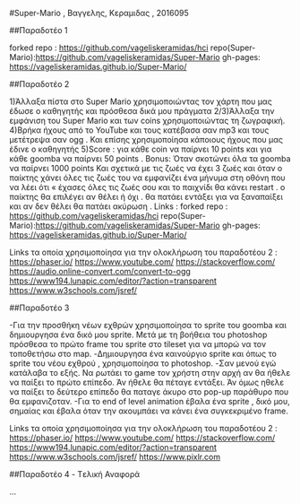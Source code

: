 #Super-Mario , Βαγγελης, Κεραμιδας , 2016095

##Παραδοτέο 1

forked repo : https://github.com/vageliskeramidas/hci
repo(Super-Mario):https://github.com/vageliskeramidas/Super-Mario
gh-pages: https://vageliskeramidas.github.io/Super-Mario/

##Παραδοτέο 2

1)Άλλαξα πίστα στο Super Mario χρησιμοποιώντας τον χάρτη που μας έδωσε ο καθηγητής και πρόσθεσα δικά μου πράγματα 
2/3)Άλλαξα την εμφάνιση του Super Mario και των coins χρησιμοποιώντας τη ζωγραφική.
4)Βρήκα ήχους από το YouTube και τους κατέβασα σαν mp3 και τους μετέτρεψα σαν ogg . Και επίσης χρησιμοποίησα κάποιους ήχους που μας έδινε ο καθηγητής
5)Score : για κάθε coin να παίρνει  10 points και για κάθε goomba να παίρνει 50 points . 
Bonus: Όταν σκοτώνει όλα τα goomba να παίρνει 1000 points 
Και σχετικά με τις ζωές να έχει 3 ζωές και όταν ο παίκτης χάνει όλες τις ζωές του να εμφανίζει ένα μήνυμα στη οθόνη που να λέει ότι « έχασες όλες τις ζωές σου και το παιχνίδι θα κάνει restart . ο παίκτης θα επιλέγει αν θέλει ή όχι . θα πατάει εντάξει για να ξαναπαίξει και αν δεν θέλει θα πατάει ακύρωση . 
Links :
forked repo : https://github.com/vageliskeramidas/hci
repo(Super-Mario):https://github.com/vageliskeramidas/Super-Mario
gh-pages: https://vageliskeramidas.github.io/Super-Mario/

Links τα οποία χρησιμοποίησα για την ολοκλήρωση του παραδοτέου 2 :
https://phaser.io/
https://www.youtube.com/
https://stackoverflow.com/
https://audio.online-convert.com/convert-to-ogg
https://www194.lunapic.com/editor/?action=transparent
https://www.w3schools.com/jsref/

##Παραδοτέο 3

-Για την προσθήκη νέων εχθρών χρησιμοποίησα το sprite του goomba και δημιουργησα ένα δικό μου sprite. Μετά με τη βοήθεια του photoshop πρόσθεσα το πρώτο frame του sprite στο tileset για να μπορώ να τον τοποθετήσω στο map. 
-Δημιουργησα ένα καινούργιο sprite και όπως το sprite του νέου εχθρού , χρησιμοποίησα το photoshop. 
-Σαν μενού εγώ κατάλαβα το εξής. Να ρωτάει το game τον χρήστη στην αρχή αν θα ήθελε να παίξει το πρώτο επίπεδο. Άν ήθελε θα πέταγε εντάξει. Άν όμως ηθελε να παίξει το δεύτερο επίπεδο θα παταγε άκυρο στο pop-up παράθυρο που θα εμφανιζοταν.
-Για το end of level animation έβαλα ένα sprite , δικό μου, σημαίας και έβαλα όταν την ακουμπάει να κάνει ένα συγκεκριμένο frame.

Links τα οποία χρησιμοποίησα για την ολοκλήρωση του παραδοτέου 2 :
https://phaser.io/
https://www.youtube.com/
https://stackoverflow.com/
https://www194.lunapic.com/editor/?action=transparent
https://www.w3schools.com/jsref/
https://www.pixlr.com


##Παραδοτέο 4 - Tελική Αναφορά

...

